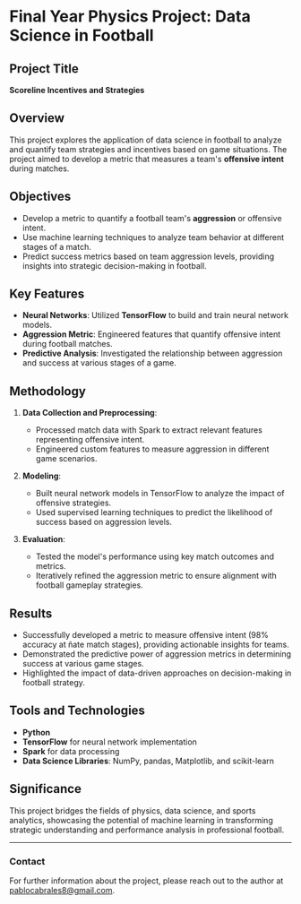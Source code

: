 # Final Year Physics Project: Data Science in Football

## Project Title
**Scoreline Incentives and Strategies**

## Overview
This project explores the application of data science in football to analyze and quantify team strategies and incentives based on game situations. The project aimed to develop a metric that measures a team's **offensive intent** during matches.

## Objectives
- Develop a metric to quantify a football team's **aggression** or offensive intent.
- Use machine learning techniques to analyze team behavior at different stages of a match.
- Predict success metrics based on team aggression levels, providing insights into strategic decision-making in football.

## Key Features
- **Neural Networks**: Utilized **TensorFlow** to build and train neural network models.
- **Aggression Metric**: Engineered features that quantify offensive intent during football matches.
- **Predictive Analysis**: Investigated the relationship between aggression and success at various stages of a game.

## Methodology
1. **Data Collection and Preprocessing**:
   - Processed match data with Spark to extract relevant features representing offensive intent.
   - Engineered custom features to measure aggression in different game scenarios.

2. **Modeling**:
   - Built neural network models in TensorFlow to analyze the impact of offensive strategies.
   - Used supervised learning techniques to predict the likelihood of success based on aggression levels.

3. **Evaluation**:
   - Tested the model's performance using key match outcomes and metrics.
   - Iteratively refined the aggression metric to ensure alignment with football gameplay strategies.

## Results
- Successfully developed a metric to measure offensive intent (98% accuracy at ñate match stages), providing actionable insights for teams.
- Demonstrated the predictive power of aggression metrics in determining success at various game stages.
- Highlighted the impact of data-driven approaches on decision-making in football strategy.

## Tools and Technologies
- **Python**
- **TensorFlow** for neural network implementation
- **Spark** for data processing
- **Data Science Libraries**: NumPy, pandas, Matplotlib, and scikit-learn

## Significance
This project bridges the fields of physics, data science, and sports analytics, showcasing the potential of machine learning in transforming strategic understanding and performance analysis in professional football.

---

### Contact
For further information about the project, please reach out to the author at pablocabrales8@gmail.com.
